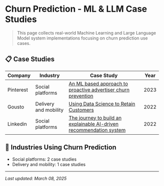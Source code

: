 # Churn Prediction - ML & LLM Case Studies

> This page collects real-world Machine Learning and Large Language Model system implementations focusing on churn prediction use cases.

## 📋 Case Studies

| Company | Industry | Case Study | Year |
|---------|----------|------------|------|
| Pinterest | Social platforms | [An ML based approach to proactive advertiser churn prevention](../by-company/pinterest/an-ml-based-approach-to-proactive-advertiser-churn-prevention.md) | 2023 |
| Gousto | Delivery and mobility | [Using Data Science to Retain Customers](../by-company/gousto/using-data-science-to-retain-customers.md) | 2022 |
| Linkedin | Social platforms | [The journey to build an explainable AI-driven recommendation system](../by-company/linkedin/the-journey-to-build-an-explainable-ai-driven-recommendation-system.md) | 2022 |

## 🏢 Industries Using Churn Prediction

- Social platforms: 2 case studies
- Delivery and mobility: 1 case studies

---

*Last updated: March 08, 2025*

